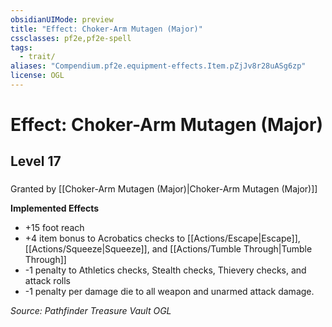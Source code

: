 ```yaml
---
obsidianUIMode: preview
title: "Effect: Choker-Arm Mutagen (Major)"
cssclasses: pf2e,pf2e-spell
tags:
  - trait/
aliases: "Compendium.pf2e.equipment-effects.Item.pZjJv8r28uASg6zp"
license: OGL
---
```

# Effect: Choker-Arm Mutagen (Major)
## Level 17
### 






Granted by [[Choker-Arm Mutagen (Major)|Choker-Arm Mutagen (Major)]]

**Implemented Effects**

*   +15 foot reach
*   +4 item bonus to Acrobatics checks to [[Actions/Escape|Escape]], [[Actions/Squeeze|Squeeze]], and [[Actions/Tumble Through|Tumble Through]]
*   \-1 penalty to Athletics checks, Stealth checks, Thievery checks, and attack rolls
*   \-1 penalty per damage die to all weapon and unarmed attack damage.

*Source: Pathfinder Treasure Vault*
*OGL*